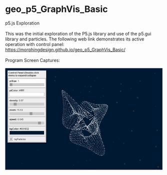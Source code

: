 # geo_p5_GraphVis_Basic
p5.js Exploration
<br />
<br />
This was the initial exploration of the P5.js library and use of the p5.gui library and particles. The following web link demonstrates its active operation with control panel: https://morphingdesign.github.io/geo_p5_GraphVis_Basic/
<br />
<br />
Program Screen Captures:
<br />
<br />
![Intro Screen Capture](images/screen_tranguloidTrefoil.png)
<br />
